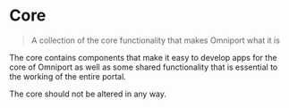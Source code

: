# Core

> A collection of the core functionality that makes Omniport what it is

The core contains components that make it easy to develop apps for the core of
Omniport as well as some shared functionality that is essential to the working
of the entire portal.

The core should not be altered in any way.
